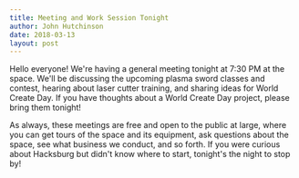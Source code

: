 ```yaml
---
title: Meeting and Work Session Tonight
author: John Hutchinson
date: 2018-03-13
layout: post
---
```


Hello everyone!  We're having a general meeting tonight at 7:30 PM at the space. We'll be discussing the upcoming plasma sword classes and contest, hearing about laser cutter training, and sharing ideas for World Create Day. If you have thoughts about a World Create Day project, please bring them tonight!

As always, these meetings are free and open to the public at large, where you can get tours of the space and its equipment, ask questions about the space, see what business we conduct, and so forth. If you were curious about Hacksburg but didn't know where to start, tonight's the night to stop by!